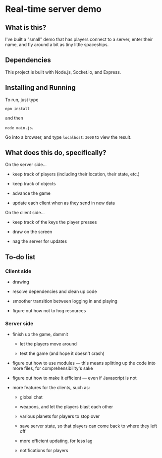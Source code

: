 # Real-time server demo

## What is this?

I've built a "small" demo that has players connect to a server, enter their name, and fly around a bit as tiny little spaceships.

## Dependencies

This project is built with Node.js, Socket.io, and Express.

## Installing and Running

To run, just type

`npm install`

and then

`node main.js`.

Go into a browser, and type `localhost:3000` to view the result.

## What does this do, specifically?

On the server side...

* keep track of players (including their location, their state, etc.)

* keep track of objects

* advance the game

* update each client when as they send in new data

On the client side...

* keep track of the keys the player presses

* draw on the screen

* nag the server for updates

## To-do list

### Client side

* drawing

* resolve dependencies and clean up code

* smoother transition between logging in and playing

* figure out how not to hog resources

### Server side

* finish up the game, dammit

    - let the players move around
    
    - test the game (and hope it doesn't crash)

* figure out how to use modules &mdash; this means splitting up the code into more files, for comprehensibility's sake

* figure out how to make it efficient &mdash; even if Javascript is not

* more features for the clients, such as:

    - global chat
    
    - weapons, and let the players blast each other
    
    - various planets for players to stop over
    
    - save server state, so that players can come back to where they left off
    
    - more efficient updating, for less lag
    
    - notifications for players
